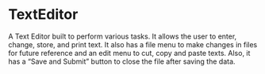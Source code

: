 # TextEditor
A Text Editor built to perform various tasks. It allows the user to enter, change, store, and print text. It also has a file menu to make changes in files  for future reference and an edit menu to cut, copy and paste texts. Also, it has a “Save and Submit” button to close the file after saving the data. 
